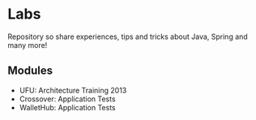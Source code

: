 # Labs

Repository so share experiences, tips and tricks about Java, Spring and many more!

## Modules

* UFU: Architecture Training 2013
* Crossover: Application Tests
* WalletHub: Application Tests
